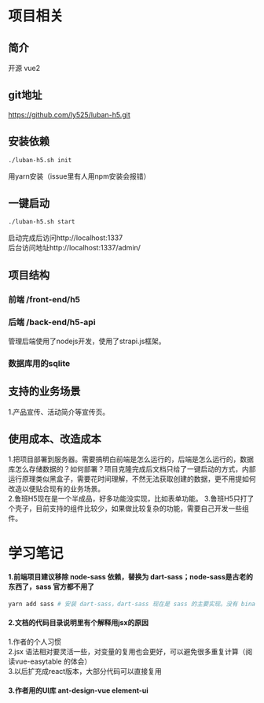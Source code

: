 
# 项目相关
## 简介
开源 vue2
## git地址
https://github.com/ly525/luban-h5.git
## 安装依赖
```zsh
./luban-h5.sh init
```
用yarn安装（issue里有人用npm安装会报错）
## 一键启动
```zsh
./luban-h5.sh start
```
启动完成后访问http://localhost:1337<br>
后台访问地址http://localhost:1337/admin/

## 项目结构
### 前端 /front-end/h5

### 后端 /back-end/h5-api
管理后端使用了nodejs开发，使用了strapi.js框架。<br>
### 数据库用的sqlite

## 支持的业务场景
1.产品宣传、活动简介等宣传页。

## 使用成本、改造成本
1.把项目部署到服务器。需要搞明白前端是怎么运行的，后端是怎么运行的，数据库怎么存储数据的？如何部署？项目克隆完成后文档只给了一键启动的方式，内部运行原理类似黑盒子，需要花时间理解，不然无法获取创建的数据，更不用提如何改造以便贴合现有的业务场景。<br>
2.鲁班H5现在是一个半成品，好多功能没实现，比如表单功能。
3.鲁班H5只打了个壳子，目前支持的组件比较少，如果做比较复杂的功能，需要自己开发一些组件。
# 学习笔记
#### 1.前端项目建议移除 node-sass 依赖，替换为 dart-sass；node-sass是古老的东西了，sass 官方都不用了
```bash
yarn add sass # 安装 dart-sass，dart-sass 现在是 sass 的主要实现。没有 binary 依赖
```
#### 2.文档的代码目录说明里有个解释用jsx的原因
1.作者的个人习惯<br>
2.jsx 语法相对要灵活一些，对变量的复用也会更好，可以避免很多重复计算（阅读vue-easytable 的体会）<br>
3.以后扩充成react版本，大部分代码可以直接复用<br>
#### 3.作者用的UI库 ant-design-vue element-ui